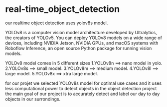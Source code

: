 # real-time_object_detection

our realtime object detection uses yolov8s model.

YOLOv8 is a computer vision model architecture developed by Ultralytics, the creators of YOLOv5. You can deploy YOLOv8 models on a wide range of devices, including NVIDIA Jetson, NVIDIA GPUs, and macOS systems with Roboflow Inference, an open source Python package for running vision models.

YOLOv8 model comes in 5 different sizes 
    1.YOLOv8n ==> nano model in yolo.
    2.YOLOv8s ==> small model.
    3.YOLOv8m ==> medium model.
    4.YOLOv8l ==> large model.
    5.YOLOv8x ==> xtra large model.

for our projet we selected YOLOv8s model for optimal use cases and it uses less computational power to detect objects in the object detection project 
    the main goal of our project is to accurately detect and label our day to day objects in our surrondings.